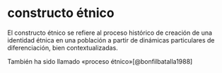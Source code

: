 # constructo étnico
El constructo étnico se refiere al proceso histórico de creación de una identidad étnica en una población a partir de dinámicas particulares de diferenciación, bien contextualizadas. 

También ha sido llamado «proceso étnico»[@bonfilbatalla1988]

